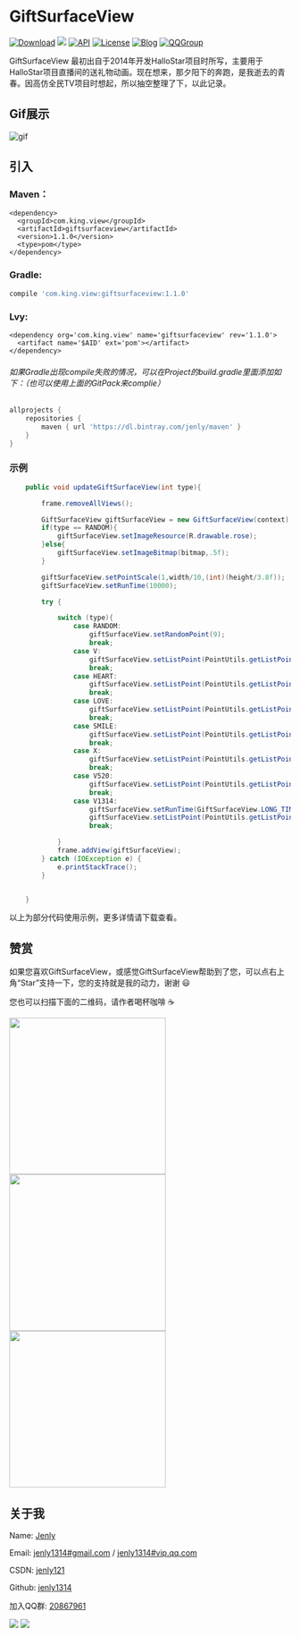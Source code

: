
# GiftSurfaceView
[![Download](https://img.shields.io/badge/download-App-blue.svg)](https://raw.githubusercontent.com/jenly1314/GiftSurfaceView/master/app/app-release.apk)
[![](https://jitpack.io/v/jenly1314/GiftSurfaceView.svg)](https://jitpack.io/#jenly1314/GiftSurfaceView)
[![API](https://img.shields.io/badge/API-15%2B-blue.svg?style=flat)](https://android-arsenal.com/api?level=15)
[![License](https://img.shields.io/badge/license-MIT-blue.svg)](https://opensource.org/licenses/mit-license.php)
[![Blog](https://img.shields.io/badge/blog-Jenly-9933CC.svg)](http://blog.csdn.net/jenly121)
[![QQGroup](https://img.shields.io/badge/QQGroup-20867961-blue.svg)](http://shang.qq.com/wpa/qunwpa?idkey=8fcc6a2f88552ea44b1411582c94fd124f7bb3ec227e2a400dbbfaad3dc2f5ad)

GiftSurfaceView 最初出自于2014年开发HalloStar项目时所写，主要用于HalloStar项目直播间的送礼物动画。现在想来，那夕阳下的奔跑，是我逝去的青春。因高仿全民TV项目时想起，所以抽空整理了下，以此记录。

## Gif展示

![gif](GIF.gif)

## 引入

### Maven：
```maven
<dependency>
  <groupId>com.king.view</groupId>
  <artifactId>giftsurfaceview</artifactId>
  <version>1.1.0</version>
  <type>pom</type>
</dependency>
```
### Gradle:
```gradle
compile 'com.king.view:giftsurfaceview:1.1.0'
```
### Lvy:
```lvy
<dependency org='com.king.view' name='giftsurfaceview' rev='1.1.0'>
  <artifact name='$AID' ext='pom'></artifact>
</dependency>
```
###### 如果Gradle出现compile失败的情况，可以在Project的build.gradle里面添加如下：（也可以使用上面的GitPack来complie）
```gradle
allprojects {
    repositories {
        maven { url 'https://dl.bintray.com/jenly/maven' }
    }
}
```

### 示例

```Java
    public void updateGiftSurfaceView(int type){

        frame.removeAllViews();

        GiftSurfaceView giftSurfaceView = new GiftSurfaceView(context);
        if(type == RANDOM){
            giftSurfaceView.setImageResource(R.drawable.rose);
        }else{
            giftSurfaceView.setImageBitmap(bitmap,.5f);
        }

        giftSurfaceView.setPointScale(1,width/10,(int)(height/3.8f));
        giftSurfaceView.setRunTime(10000);

        try {

            switch (type){
                case RANDOM:
                    giftSurfaceView.setRandomPoint(9);
                    break;
                case V:
                    giftSurfaceView.setListPoint(PointUtils.getListPointByResourceJson(context,ASSET_V),true);
                    break;
                case HEART:
                    giftSurfaceView.setListPoint(PointUtils.getListPointByResourceJson(context,ASSET_HEART),true);
                    break;
                case LOVE:
                    giftSurfaceView.setListPoint(PointUtils.getListPointByResourceJson(context,ASSET_LOVE));
                    break;
                case SMILE:
                    giftSurfaceView.setListPoint(PointUtils.getListPointByResourceJson(context,ASSET_SMILE));
                    break;
                case X:
                    giftSurfaceView.setListPoint(PointUtils.getListPointByResourceJson(context,ASSET_X));
                    break;
                case V520:
                    giftSurfaceView.setListPoint(PointUtils.getListPointByResourceJson(context,ASSET_V520));
                    break;
                case V1314:
                    giftSurfaceView.setRunTime(GiftSurfaceView.LONG_TIME);
                    giftSurfaceView.setListPoint(PointUtils.getListPointByResourceJson(context,ASSET_V1314));
                    break;

            }
            frame.addView(giftSurfaceView);
        } catch (IOException e) {
            e.printStackTrace();
        }


    }
```
以上为部分代码使用示例，更多详情请下载查看。

## 赞赏
如果您喜欢GiftSurfaceView，或感觉GiftSurfaceView帮助到了您，可以点右上角“Star”支持一下，您的支持就是我的动力，谢谢 :smiley:<p>
您也可以扫描下面的二维码，请作者喝杯咖啡 :coffee:
    <div>
        <img src="https://jenly1314.github.io/image/pay/wxpay.png" width="280" heght="350">
        <img src="https://jenly1314.github.io/image/pay/alipay.png" width="280" heght="350">
        <img src="https://jenly1314.github.io/image/pay/qqpay.png" width="280" heght="350">
    </div>

## 关于我
   Name: <a title="关于作者" href="https://about.me/jenly1314" target="_blank">Jenly</a>

   Email: <a title="欢迎邮件与我交流" href="mailto:jenly1314@gmail.com" target="_blank">jenly1314#gmail.com</a> / <a title="给我发邮件" href="mailto:jenly1314@vip.qq.com" target="_blank">jenly1314#vip.qq.com</a>

   CSDN: <a title="CSDN博客" href="http://blog.csdn.net/jenly121" target="_blank">jenly121</a>

   Github: <a title="Github开源项目" href="https://github.com/jenly1314" target="_blank">jenly1314</a>

   加入QQ群: <a title="点击加入QQ群" href="http://shang.qq.com/wpa/qunwpa?idkey=8fcc6a2f88552ea44b1411582c94fd124f7bb3ec227e2a400dbbfaad3dc2f5ad" target="_blank">20867961</a>
   <div>
       <img src="https://jenly1314.github.io/image/jenly666.png">
       <img src="https://jenly1314.github.io/image/qqgourp.png">
   </div>

